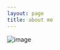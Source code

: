 ```yaml
---
layout: page
title: about me
---
```

![image](https://homocumulus.github.io/assets/img/charactersheet.jpeg)
